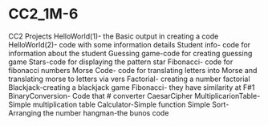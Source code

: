 # CC2_1M-6
CC2 Projects
HelloWorld(1)- the Basic output in creating a code
HelloWorld(2)- code with some information details
Student info- code for information about the student
Guessing game-code for creating guessing game
Stars-code for displaying the pattern star
Fibonacci- code for fibonacci numbers
Morse Code- code for translating letters into Morse and translating morse to letters via vers
Factorial- creating a number factorial
Blackjack-creating a blackjack game
Fibonacci- they have similarity at F#1
BinaryConversion- Code that # converter
CaesarCipher
MultiplicarionTable- Simple multiplication table
Calculator-Simple function
Simple Sort- Arranging the number
hangman-the bunos code 
